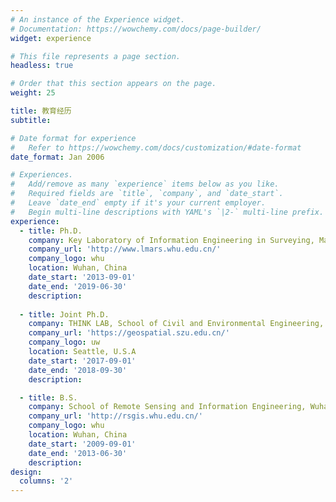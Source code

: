 ```yaml
---
# An instance of the Experience widget.
# Documentation: https://wowchemy.com/docs/page-builder/
widget: experience

# This file represents a page section.
headless: true

# Order that this section appears on the page.
weight: 25

title: 教育经历
subtitle:

# Date format for experience
#   Refer to https://wowchemy.com/docs/customization/#date-format
date_format: Jan 2006

# Experiences.
#   Add/remove as many `experience` items below as you like.
#   Required fields are `title`, `company`, and `date_start`.
#   Leave `date_end` empty if it's your current employer.
#   Begin multi-line descriptions with YAML's `|2-` multi-line prefix.
experience:     
  - title: Ph.D.
    company: Key Laboratory of Information Engineering in Surveying, Mapping and Remote Sensing, Wuhan University
    company_url: 'http://www.lmars.whu.edu.cn/'
    company_logo: whu
    location: Wuhan, China
    date_start: '2013-09-01'
    date_end: '2019-06-30'
    description: 
        
  - title: Joint Ph.D.
    company: THINK LAB, School of Civil and Environmental Engineering, University of Washington
    company_url: 'https://geospatial.szu.edu.cn/'
    company_logo: uw
    location: Seattle, U.S.A
    date_start: '2017-09-01'
    date_end: '2018-09-30'
    description: 

  - title: B.S.
    company: School of Remote Sensing and Information Engineering, Wuhan University
    company_url: 'http://rsgis.whu.edu.cn/'
    company_logo: whu
    location: Wuhan, China
    date_start: '2009-09-01'
    date_end: '2013-06-30'
    description: 
design:
  columns: '2'
---
```

